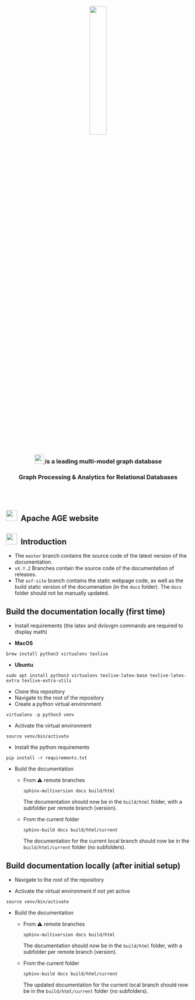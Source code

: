 <br>

<p align="center">
     <img src="https://age.apache.org/age-manual/master/_static/logo.png" width="30%" height="30%">
</p>
<br>

<h3 align="center">
    <a href="https://age.apache.org/age-manual/master/_static/logo.png" target="_blank">
        <img src="https://age.apache.org/age-manual/master/_static/logo.png" height="25" height="30% alt="Apache AGE style="margin: 0 0 -3px 0">
    </a>
    <a href="https://age.apache.org/age-manual/master/_static/logo.png" target="_blank">
    </a>
     is a leading multi-model graph database </h3>
     
</h3>

<h3 align="center">Graph Processing & Analytics for Relational Databases</h3>

<br>


</br>






<h2><img height="30" src="https://age.apache.org/age-manual/master/_static/logo.png">&nbsp;&nbsp;Apache AGE website</h2>

<h2><img height="30" src="https://github.com/apache/age/raw/master/img/tick.svg">&nbsp;&nbsp;Introduction</h2>

* The `master` branch contains the source code of the latest version of the documentation.
* `vX.Y.Z` Branches contain the source code of the documentation of releases.
* The `asf-site` branch contains the static webpage code, as well as the build static version of the documenation (in the `docs` folder). The `docs` folder should not be manually updated.

## Build the documentation locally (first time)

* Install requirements (the latex and dvisvgm commands are required to display math)

- **MacOS**
```shell
brew install python3 virtualenv texlive
```

- **Ubuntu**
```shell
sudo apt install python3 virtualenv texlive-latex-base texlive-latex-extra texlive-extra-utils
```

* Clone this repository
* Navigate to the root of the repository
* Create a python virtual environment

```shell
virtualenv -p python3 venv
```

* Activate the virtual environment

```shell
source venv/bin/activate
```

* Install the python requirements

```shell
pip install -r requirements.txt
```

* Build the documentation
  * From :warning: remote branches

    ```shell
    sphinx-multiversion docs build/html
    ```

    The documentation should now be in the `build/html` folder, with a subfolder per remote branch (version).

  * From the current folder

    ```shell
    sphinx-build docs build/html/current
    ```

    The documentation for the current local branch should now be in the `build/html/current` folder (no subfolders).

## Build documentation locally (after initial setup)

* Navigate to the root of the repository

* Activate the virtual environment if not yet active

```shell
source venv/bin/activate
```

* Build the documentation
  * From :warning: remote branches

    ```shell
    sphinx-multiversion docs build/html
    ```

    The documentation should now be in the `build/html` folder, with a subfolder per remote branch (version).

  * From the current folder

    ```shell
    sphinx-build docs build/html/current
    ```

    The updated documentation for the current local branch should now be in the `build/html/current` folder (no subfolders).
